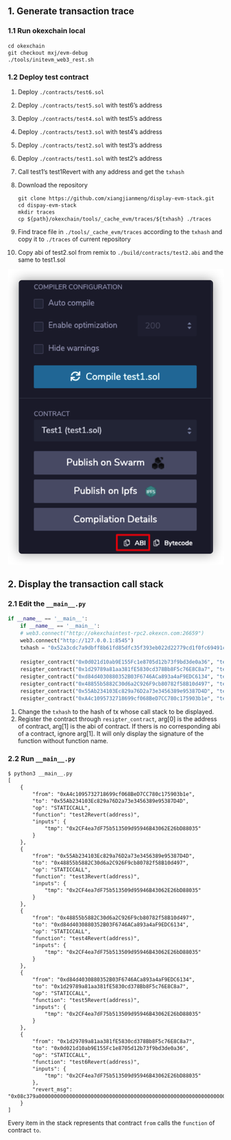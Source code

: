 ## 1. Generate transaction trace

### 1.1 Run okexchain local

```
cd okexchain
git checkout mxj/evm-debug
./tools/initevm_web3_rest.sh
```

### 1.2 Deploy test contract

1. Deploy `./contracts/test6.sol` 

2. Deploy `./contracts/test5.sol` with test6’s address

3. Deploy `./contracts/test4.sol` with test5’s address

4. Deploy `./contracts/test3.sol` with test4’s address

5. Deploy `./contracts/test2.sol` with test3’s address

6. Deploy `./contracts/test1.sol` with test2’s address

7. Call test1’s test1Revert with any address and get the `txhash`

8. Download the repository

   ```
   git clone https://github.com/xiangjianmeng/display-evm-stack.git
   cd dispay-evm-stack
   mkdir traces
   cp ${path}/okexchain/tools/_cache_evm/traces/${txhash} ./traces
   ```
   
9. Find trace file in `./tools/_cache_evm/traces` according to the `txhash` and copy it to `./traces` of current repository


10. Copy abi of test2.sol from remix to `./build/contracts/test2.abi` and the same to test1.sol

   ![image-20210218113915368](./img/image-20210218113915368.png)

## 2. Display the transaction call stack

### 2.1 Edit the `__main__.py`

```python
if __name__ == '__main__':
    if __name__ == '__main__':
    # web3.connect("http://okexchaintest-rpc2.okexcn.com:26659")
    web3.connect("http://127.0.0.1:8545")
    txhash = "0x52a3cdc7a9dbff8b61fd85dfc35f393eb022d22779cd1f0fc69491c3aee4b61a"

    resigter_contract("0x0d021d10ab9E155Fc1e8705d12b73f9bd3de0a36", "test6.abi")
    resigter_contract("0x1d29789a81aa381fE5830cd378Bb8F5c76E8C8a7", "test5.abi")
    resigter_contract("0xd84d4030880352B03F6746ACa893a4aF9EDC6134", "test4.abi")
    resigter_contract("0x48855b5882C30d6a2C926F9cb80782f58B10d497", "test3.abi")
    resigter_contract("0x55Ab234103Ec829a76D2a73e3456389e95387D4D", "test2.abi")
    resigter_contract("0xA4c1095732718699cf068BeD7CC780c175903b1e", "test1.abi")
```

1. Change the `txhash` to the hash of tx whose call stack to be displayed.
2. Register the contract through `resigter_contract`, arg[0] is the address of contract, arg[1] is the abi of contract. If thers is no corresponding abi of a contract, ignore arg[1]. It will only display the signature of the function without function name.

### 2.2 Run `__main__.py`

```
$ python3 __main__.py  
[
    {
        "from": "0xA4c1095732718699cf068BeD7CC780c175903b1e",
        "to": "0x55Ab234103Ec829a76D2a73e3456389e95387D4D",
        "op": "STATICCALL",
        "function": "test2Revert(address)",
        "inputs": {
            "tmp": "0x2CF4ea7dF75b513509d95946B43062E26bD88035"
        }
    },
    {
        "from": "0x55Ab234103Ec829a76D2a73e3456389e95387D4D",
        "to": "0x48855b5882C30d6a2C926F9cb80782f58B10d497",
        "op": "STATICCALL",
        "function": "test3Revert(address)",
        "inputs": {
            "tmp": "0x2CF4ea7dF75b513509d95946B43062E26bD88035"
        }
    },
    {
        "from": "0x48855b5882C30d6a2C926F9cb80782f58B10d497",
        "to": "0xd84d4030880352B03F6746ACa893a4aF9EDC6134",
        "op": "STATICCALL",
        "function": "test4Revert(address)",
        "inputs": {
            "tmp": "0x2CF4ea7dF75b513509d95946B43062E26bD88035"
        }
    },
    {
        "from": "0xd84d4030880352B03F6746ACa893a4aF9EDC6134",
        "to": "0x1d29789a81aa381fE5830cd378Bb8F5c76E8C8a7",
        "op": "STATICCALL",
        "function": "test5Revert(address)",
        "inputs": {
            "tmp": "0x2CF4ea7dF75b513509d95946B43062E26bD88035"
        }
    },
    {
        "from": "0x1d29789a81aa381fE5830cd378Bb8F5c76E8C8a7",
        "to": "0x0d021d10ab9E155Fc1e8705d12b73f9bd3de0a36",
        "op": "STATICCALL",
        "function": "test6Revert(address)",
        "inputs": {
            "tmp": "0x2CF4ea7dF75b513509d95946B43062E26bD88035"
        },
        "revert_msg": "0x08c379a00000000000000000000000000000000000000000000000000000000000000020000000000000000000000000000000000000000000000000000000000000002463616c6c2074657374365265766572742cf4ea7df75b513509d95946b43062e26bd8803500000000000000000000000000000000000000000000000000000000"
    }
]                                                                                                                                                
```

Every item in the stack represents that contract `from` calls the `function` of contract `to`.











